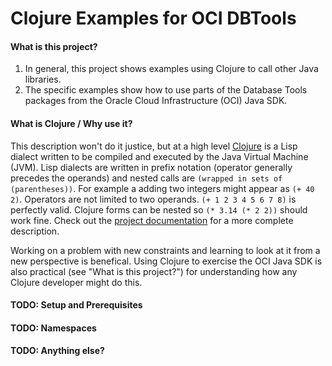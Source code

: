 # Clojure Examples for OCI DBTools

#### What is this project?

1. In general, this project shows examples using Clojure to call other Java libraries.
2. The specific examples show how to use parts of the Database Tools packages from the Oracle Cloud Infrastructure (OCI) Java SDK.

#### What is Clojure / Why use it?

This description won't do it justice, but at a high level [Clojure](https://clojure.org/about/rationale) is a Lisp dialect written to be compiled and executed by the Java Virtual Machine (JVM). Lisp dialects are written in prefix notation (operator generally precedes the operands) and nested calls are `(wrapped in sets of (parentheses))`. For example a adding two integers might appear as `(+ 40 2)`. Operators are not limited to two operands. `(+ 1 2 3 4 5 6 7 8)` is perfectly valid. Clojure forms can be nested so `(* 3.14 (* 2 2))` should work fine. Check out the [project documentation](https://clojure.org/about/rationale) for a more complete description.

Working on a problem with new constraints and learning to look at it from a new perspective is benefical. Using Clojure to exercise the OCI Java SDK is also practical (see "What is this project?") for understanding how any Clojure developer might do this.

#### TODO: Setup and Prerequisites

#### TODO: Namespaces

#### TODO: Anything else?

